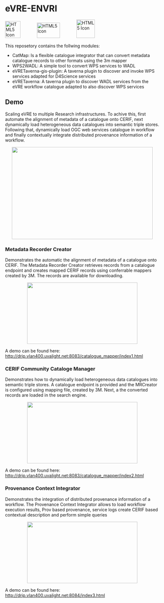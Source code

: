 # eVRE-ENVRI
<p align="left">
<img src="https://teaching.science.uva.nl/wp-content/uploads/2017/12/uva-logo.png" alt="HTML5 Icon" width="50" height="55" >
            <img src="https://www.envriplus.eu/wp-content/uploads/2015/08/ENVRI-plus_m.png" alt="HTML5 Icon" width="75" height="50" hspace="50">
            <img src="https://www.envriplus.eu/wp-content/uploads/2017/10/Untitled-300x294.png" alt="HTML5 Icon" width="60" height="60">
</p>


This reposetory contains the follwing modules: 

* CatMap: Is a flexible catalogue integrator that can convert metadata catalogue records to other formats using the 3m mapper
* WPS2WADL: A simple tool to convert WPS services to WADL
* eVRETaverna-gis-plugin: A taverna plugin to discover and invoke WPS services adapted for D4Science services 
* eVRETaverna: A taverna plugin to discover WADL services from the eVRE workflow catalogue adapted to also discover WPS services 


## Demo

Scaling eVRE to multiple Research infrastructures. To achive this, first automate the alignment of metadata of a catalogue onto CERIF, next dynamically load heterogeneous data catalogues into semantic triple stores. Following that,  dynamically load OGC web services catalogue in workflow and finally contextually integrate distributed provenance information of a workflow.

<p align="center">
  <img width="460" height="300" src="https://raw.githubusercontent.com/QCAPI-DRIP/eVRE-ENVRI_Blocks/master/images/EVRE-ENVRIPLUS-Demo-0928.png">
</p>


### Metadata Recorder Creator
Demonstrates the automatic the alignment of metadata of a catalogue onto CERIF. The Metadata Recorder Creator retrieves records from a catalogue endpoint and creates mapped CERIF records using conferrable mappers created by 3M. The records are available for downloading.  

<p align="center">
  <img width="360" height="200" src="https://raw.githubusercontent.com/QCAPI-DRIP/eVRE-ENVRI/master/images/demo1Arch.png">
</p>


A demo can be found here: http://drip.vlan400.uvalight.net:8083/catalogue_mapper/index1.html

### CERIF Community Cataloge Manager
Demonstrates how to dynamically load heterogeneous data catalogues into semantic triple stores. A catalogue endpoint is provided 
and the MRCreator is configured using  mapping file, created by 3M. Next, a the converted records are loaded in the search engine. 

<p align="center">
  <img width="360" height="200" src="https://raw.githubusercontent.com/QCAPI-DRIP/eVRE-ENVRI/master/images/demo2Arch.png">
</p>

A demo can be found here: http://drip.vlan400.uvalight.net:8083/catalogue_mapper/index2.html

### Provenance Context Integrator 
Demonstrates the integration of distributed provenance information of a workflow. The 
Provenance Context Integrator allows to load workflow execution results, Prov based provenance, service logs create CERIF based contextual description and perform simple queries


<p align="center">
  <img width="360" height="200" src="https://raw.githubusercontent.com/QCAPI-DRIP/eVRE-ENVRI/master/images/demo3Arch.png">
</p>

A demo can be found here: http://drip.vlan400.uvalight.net:8084/index3.html

